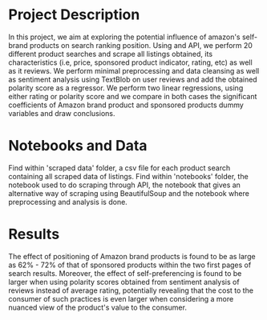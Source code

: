 # Project Description

In this project, we aim at exploring the potential influence of amazon's self-brand products on search ranking position. Using and API, we perform 20 different product searches and scrape all listings obtained, its characteristics (i.e, price, sponsored product indicator, rating, etc) as well as it reviews. 
We perform minimal preprocessing and data cleansing as well as sentiment analysis using TextBlob on user reviews and add the obtained polarity score as a regressor. 
We perform two linear regressions, using either rating or polarity score and we compare in both cases the significant coefficients of Amazon brand product and sponsored products dummy variables and draw conclusions. 

# Notebooks and Data
Find within 'scraped data' folder, a csv file for each product search containing all scraped data of listings.
Find within 'notebooks' folder, the notebook used to do scraping through API, the notebook that gives an alternative way of scraping using BeautifulSoup and the notebook where preprocessing and analysis is done.

# Results
The effect of positioning of Amazon brand products is found to be as large as 62% - 72% of that of sponsored products within the two first pages of search results. Moreover, the effect of self-preferencing is found to be larger when using polarity scores obtained from sentiment analysis of reviews instead of average rating, potentially revealing that the cost to the consumer of such practices is even larger when considering a more nuanced view of the product's value to the consumer.
